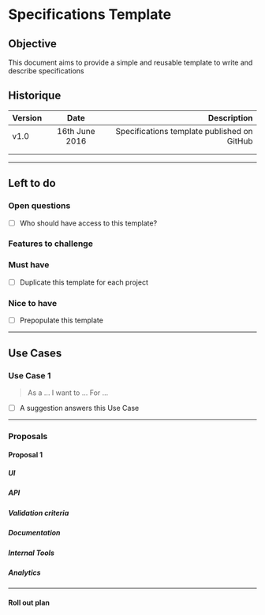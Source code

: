 # Specifications Template

## Objective

This document aims to provide a simple and reusable template to write and describe specifications

## Historique

| Version        | Date           | Description  |
| ------------- |:-------------:| -----:|
| v1.0     | 16th June 2016 | Specifications template published on GitHub |
| | | |
| | | |

---

## Left to do

### Open questions

- [ ] Who should have access to this template?

### Features to challenge

### Must have
- [ ] Duplicate this template for each project

### Nice to have
- [ ] Prepopulate this template

---

## Use Cases

### Use Case 1

> As a ...
I want to ...
For ...

- [ ] A suggestion answers this Use Case

---

### Proposals

#### Proposal 1

##### UI
##### API
##### Validation criteria
##### Documentation
##### Internal Tools
##### Analytics

---

#### Roll out plan

